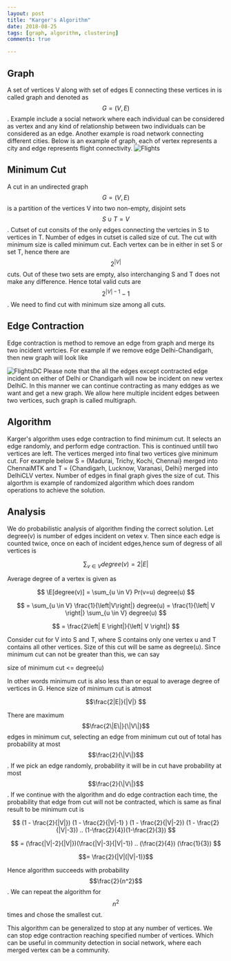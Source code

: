 ```yaml
---
layout: post
title: "Karger's Algorithm"
date: 2018-08-25
tags: [graph, algorithm, clustering]
comments: true

---
```


## Graph
A set of vertices V along with set of edges E connecting these vertices in is called graph and denoted as $$ G=(V,E) $$. Example include a social network where each individual can be considered as vertex and any kind of relationship between two individuals can be considered as an edge. Another example is road network connecting different cities. Below is an example of graph, each of vertex represents a city and edge represents flight connectivity.
![Flights]({{site.baseurl}}/assets/img/flight.png)

## Minimum Cut
A cut in an undirected graph $$ G=(V,E) $$ is a partition of the vertices V into two non-empty, disjoint sets $$ S \cup T = V $$. Cutset of cut consits of the only edges connecting the vertcies in S to vertices in T. Number of edges in cutset is called size of cut. The cut with minimum size is called minimum cut. Each vertex can be in either in set S or set T, hence there are $$ 2^{|V|} $$ cuts. Out of these two sets are empty, also interchanging S and T does not make any difference. Hence total valid cuts are $$ 2^{|V|-1}-1 $$. We need to find cut with minimum size among all cuts.

## Edge Contraction
Edge contraction is method to remove an edge from graph and merge its two incident vertcies. For example if we remove edge Delhi-Chandigarh, then new graph will look like

![FlightsDC]({{site.baseurl}}/assets/img/flight_dc.png)
Please note that the all the edges except contracted edge incident on either of Delhi or Chandigarh will now be incident on new vertex DelhiC. In this manner we can continue contracting as many eddges as we want
and get a new graph. We allow here multiple incident edges between two vertices, such graph is called multigraph.

## Algorithm
Karger's algorithm uses edge contraction to find minimum cut. It selects an edge randomly, and perform edge contraction. This is continued untill two vertices are left. The vertices merged into final two vertices give minimum cut. For example below S = {Madurai, Trichy, Kochi, Chennai} merged into ChennaiMTK and T = {Chandigarh, Lucknow, Varanasi, Delhi} merged into DelhiCLV vertex. Number of edges in final graph gives the size of cut.
This algorthm is example of randomized algorithm which does random operations to achieve the solution.

## Analysis
We do probabilistic analysis of algorithm finding the correct solution. Let degree(v) is number of edges incident on vetex v. Then since each edge is counted twice, once on each of incident edges,hence sum of degress of all vertices is

$$
\sum_{v \in V} degree(v) = 2 \left| E \right |
$$

Average degree of a vertex is given as

$$
\E[degree(v)] = \sum_{u \in V} Pr(v=u) degree(u)
$$


$$
= \sum_{u \in V} \frac{1}{\left|V\right|} degree(u)
= \frac{1}{\left| V \right|} \sum_{u \in V} degree(u)
$$

$$
= \frac{2\left| E \right|}{\left| V \right|}
$$

Consider cut for V into S and T, where S contains only one vertex u and T contains all other vertices. Size of this cut will be same as degree(u). Since minimum cut can not be greater than this, we can say 

size of minimum cut <= degree(u)

In other words minimum cut is also less than or equal to average degree of vertices in G. Hence size of minimum cut is atmost

$$\frac{2|E|}{|V|} $$


There are maximum $$\frac{2\|E\|}{\|V\|}$$ edges in minimum cut, selecting an edge from minimum cut out of total has probability at most $$\frac{2}{\|V\|}$$. If we pick an edge randomly, probability it will be in cut have probability at most $$\frac{2}{\|V\|}$$. If we continue with the algorithm and do edge contraction each time, the probability that edge from cut will not be contracted, which is same as final result to be minimum cut is  

$$ (1 - \frac{2}{|V|}) (1 - \frac{2}{|V|-1} ) (1 - \frac{2}{|V|-2}) (1 - \frac{2}{|V|-3}) .. (1-\frac{2}{4})(1-\frac{2}{3})
$$

$$ = (\frac{|V|-2}{|V|})(\frac{|V|-3}{|V|-1}) .. (\frac{2}{4}) (\frac{1}{3})
$$

$$= \frac{2}{|V|(|V|-1)}$$

Hence algorithm succeeds with probability $$\frac{2}{n^2}$$. We can repeat the algorithm for $$n^2$$ times and chose the smallest cut.

This algorithm can be generalized to stop at any number of vertices. We can stop edge contraction reaching specified number of vertices. Which can be useful in community detection in social network, where each merged vertex can be a community.
